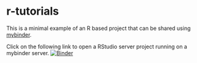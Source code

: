 # r-tutorials

This is a minimal example of an R based project that can be shared using [mybinder](https://mybinder.org).

Click on the following link to open a RStudio server project running on a mybinder server.
[![Binder](https://mybinder.org/badge_logo.svg)](https://mybinder.org/v2/gh/iamsaswata/r-tutorials/HEAD?urlpath=rstudio)
